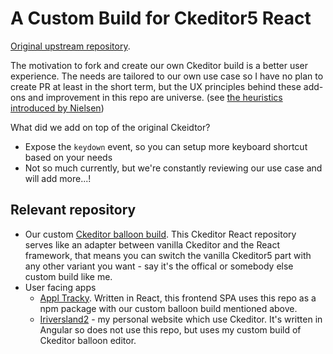 # A Custom Build for Ckeditor5 React

[Original upstream repository](https://github.com/ckeditor/ckeditor5-react).

The motivation to fork and create our own Ckeditor build is a better user experience. The needs are tailored to our own use case so I have no plan to create PR at least in the short term, but the UX principles behind these add-ons and improvement in this repo are universe. (see [the heuristics introduced by Nielsen](https://en.wikipedia.org/wiki/Heuristic_evaluation))  

What did we add on top of the original Ckeidtor?
- Expose the `keydown` event, so you can setup more keyboard shortcut based on your needs
- Not so much currently, but we're constantly reviewing our use case and will add more...!

## Relevant repository

- Our custom [Ckeditor balloon build](https://github.com/rivernews/ckeditor5-build-balloon). This Ckeditor React repository serves like an adapter between vanilla Ckeditor and the React framework, that means you can switch the vanilla Ckeditor5 part with any other variant you want - say it's the offical or somebody else custom build like me.
- User facing apps
    - [Appl Tracky](https://github.com/rivernews/appl-tracky-spa). Written in React, this frontend SPA uses this repo as a npm package with our custom balloon build mentioned above.
    - [Iriversland2](https://github.com/rivernews/iriversland2-spa) - my personal website which use Ckeditor. It's written in Angular so does not use this repo, but uses my custom build of Ckeditor balloon editor.